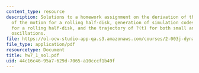 ```yaml
---
content_type: resource
description: Solutions to a homework assignment on the derivation of the equation
  of the motion for a rolling half-disk, generation of simulation codes for motion
  for a rolling half-disk, and the trajectory of ?(t) for both small and large angle
  oscillations.
file: https://ol-ocw-studio-app-qa.s3.amazonaws.com/courses/2-003j-dynamics-and-control-i-fall-2007/44c16c4695a7629d7065a10cccf1b49f_hw7_1_sol.pdf
file_type: application/pdf
resourcetype: Document
title: hw7_1_sol.pdf
uid: 44c16c46-95a7-629d-7065-a10cccf1b49f
---
```

